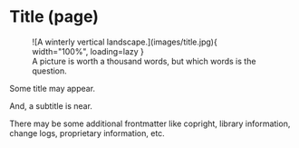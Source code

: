 
# Title (page)

<figure markdown>
  ![A winterly vertical landscape.](images/title.jpg){ width="100%", loading=lazy }
  <figcaption>A picture is worth a thousand words, but which words is the question.</figcaption>
</figure>



Some title may appear.

And, a subtitle is near.

There may be some additional frontmatter like copright, library information, change logs, proprietary information, etc.
